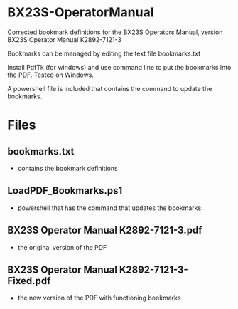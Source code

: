 # BX23S-OperatorManual

Corrected bookmark definitions for the BX23S Operators Manual, version BX23S Operator Manual K2892-7121-3

Bookmarks can be managed by editing the text file bookmarks.txt

Install PdfTk (for windows) and use command line to put the bookmarks into the PDF. Tested on Windows.

A powershell file is included that contains the command to update the bookmarks.

# Files

## bookmarks.txt

- contains the bookmark definitions

## LoadPDF_Bookmarks.ps1

- powershell that has the command that updates the bookmarks

## BX23S Operator Manual K2892-7121-3.pdf

- the original version of the PDF

## BX23S Operator Manual K2892-7121-3-Fixed.pdf

- the new version of the PDF with functioning bookmarks
